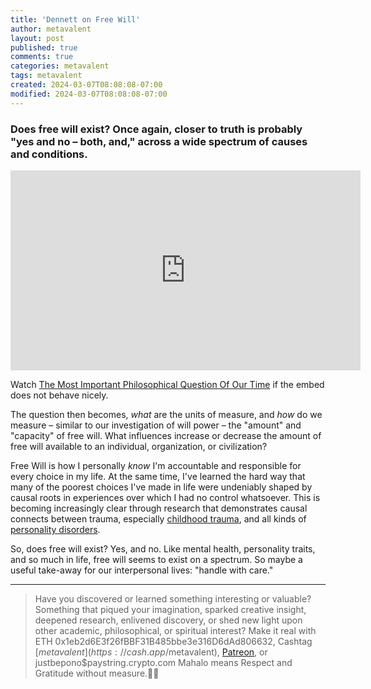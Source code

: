 ```yaml
---
title: 'Dennett on Free Will'
author: metavalent
layout: post
published: true
comments: true
categories: metavalent
tags: metavalent
created: 2024-03-07T08:08:08-07:00
modified: 2024-03-07T08:08:08-07:00
---
```


### Does free will exist? Once again, closer to truth is probably "yes and no &ndash; both, and," across a wide spectrum of causes and conditions.

<!-- YouTube Player -->
<iframe id="ytplayer" type="text/html" class="center" width="560" height="320" src="https://www.youtube.com/embed/V-dQvkmFPbw" frameborder="0"></iframe>

Watch [The Most Important Philosophical Question Of Our Time](https://youtu.be/V-dQvkmFPbw) if the embed does not behave nicely.

The question then becomes, *what* are the units of measure, and *how* do we measure &ndash; similar to our investigation of will power &ndash; the "amount" and "capacity" of free will. What influences increase or decrease the amount of free will available to an individual, organization, or civilization?

Free Will is how I personally *know* I'm accountable and responsible for every choice in my life. At the same time, I've learned the hard way that many of the poorest choices I've made in life were undeniably shaped by causal roots in experiences over which I had no control whatsoever. This is becoming increasingly clear through research that demonstrates causal connects between trauma, especially [childhood trauma](https://www.youtube.com/watch?v=3HjhLRyCoBA), and all kinds of [personality disorders](https://www.youtube.com/watch?v=fnJ9Bf7kMwc).

So, does free will exist? Yes, and no. Like mental health, personality traits, and so much in life, free will seems to exist on a spectrum. So maybe a useful take-away for our interpersonal lives: "handle with care."

---
> Have you discovered or learned something interesting or valuable? Something that piqued your imagination, sparked creative insight, deepened research, enlivened discovery, or shed new light upon other academic, philosophical, or spiritual interest? Make it real with ETH 0x1eb2d6E3f26fBBF31B485bbe3e316D6dAd806632, Cashtag [$metavalent](https://cash.app/$metavalent), [Patreon](https://patreon.com/metavalent), or justbepono$paystring.crypto.com Mahalo means Respect and Gratitude without measure.🙏🏼
